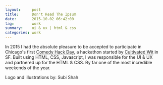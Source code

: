 ```yaml
---
layout:     post
title:      Don't Read The Ipsum
date:       2015-10-02 06:42:00
tag:		work
summary:    ui & ux | html & css 
categories: work
---
```


In 2015 I had the absolute pleasure to be accepted to participate in Chicago's first [Comedy Hack Day](http://comedyhackday.com "Comedy Hack Day"), a hackathon started by [Cultivated Wit](http://www.cultivatedwit.com/ "Cultivated Wit") in SF. Built using HTML, CSS, Javascript, I was responsible for the UI & UX and partnered up for the HTML & CSS. By far one of the most incredible weekends of the year.

Logo and illustrations by: Subi Shah
